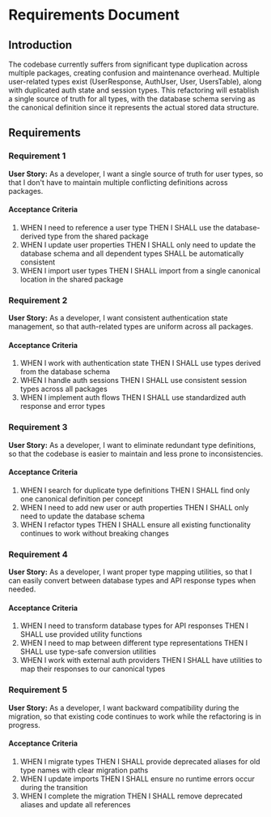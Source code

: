 # Requirements Document

## Introduction

The codebase currently suffers from significant type duplication across multiple packages, creating confusion and maintenance overhead. Multiple user-related types exist (UserResponse, AuthUser, User, UsersTable), along with duplicated auth state and session types. This refactoring will establish a single source of truth for all types, with the database schema serving as the canonical definition since it represents the actual stored data structure.

## Requirements

### Requirement 1

**User Story:** As a developer, I want a single source of truth for user types, so that I don't have to maintain multiple conflicting definitions across packages.

#### Acceptance Criteria

1. WHEN I need to reference a user type THEN I SHALL use the database-derived type from the shared package
2. WHEN I update user properties THEN I SHALL only need to update the database schema and all dependent types SHALL be automatically consistent
3. WHEN I import user types THEN I SHALL import from a single canonical location in the shared package

### Requirement 2

**User Story:** As a developer, I want consistent authentication state management, so that auth-related types are uniform across all packages.

#### Acceptance Criteria

1. WHEN I work with authentication state THEN I SHALL use types derived from the database schema
2. WHEN I handle auth sessions THEN I SHALL use consistent session types across all packages
3. WHEN I implement auth flows THEN I SHALL use standardized auth response and error types

### Requirement 3

**User Story:** As a developer, I want to eliminate redundant type definitions, so that the codebase is easier to maintain and less prone to inconsistencies.

#### Acceptance Criteria

1. WHEN I search for duplicate type definitions THEN I SHALL find only one canonical definition per concept
2. WHEN I need to add new user or auth properties THEN I SHALL only need to update the database schema
3. WHEN I refactor types THEN I SHALL ensure all existing functionality continues to work without breaking changes

### Requirement 4

**User Story:** As a developer, I want proper type mapping utilities, so that I can easily convert between database types and API response types when needed.

#### Acceptance Criteria

1. WHEN I need to transform database types for API responses THEN I SHALL use provided utility functions
2. WHEN I need to map between different type representations THEN I SHALL use type-safe conversion utilities
3. WHEN I work with external auth providers THEN I SHALL have utilities to map their responses to our canonical types

### Requirement 5

**User Story:** As a developer, I want backward compatibility during the migration, so that existing code continues to work while the refactoring is in progress.

#### Acceptance Criteria

1. WHEN I migrate types THEN I SHALL provide deprecated aliases for old type names with clear migration paths
2. WHEN I update imports THEN I SHALL ensure no runtime errors occur during the transition
3. WHEN I complete the migration THEN I SHALL remove deprecated aliases and update all references